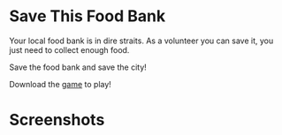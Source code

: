 # Save This Food Bank

Your local food bank is in dire straits. As a volunteer you can save it, you just need to collect enough food.

Save the food bank and save the city!

Download the [game](https://github.com/bcout/Games/tree/main/SaveThisFoodBank/Releases/Final) to play!

# Screenshots


